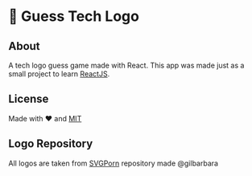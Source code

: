# 🎯 Guess Tech Logo

## About

A tech logo guess game made with React.
This app was made just as a small project to learn [ReactJS](https://reactjs.org/).

## License

Made with ❤️ and [MIT](LICENSE.txt)

## Logo Repository

All logos are taken from [SVGPorn](https://github.com/gilbarbara/logos) repository made @gilbarbara
